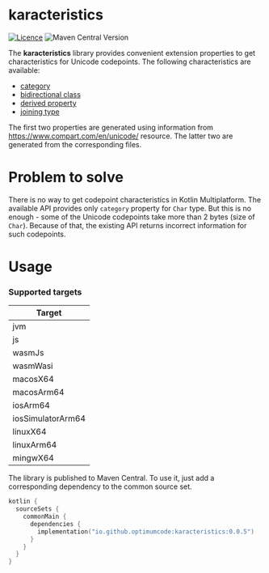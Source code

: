 # karacteristics

[![Licence](https://img.shields.io/github/license/OptimumCode/json-schema-validator)](https://opensource.org/license/mit/)
![Maven Central Version](https://img.shields.io/maven-central/v/io.github.optimumcode/karacteristics)

The **karacteristics** library provides convenient extension properties to get characteristics for Unicode codepoints.
The following characteristics are available:

+ [category](https://www.unicode.org/reports/tr44/#General_Category_Values)
+ [bidirectional class](https://www.unicode.org/reports/tr44/#Bidi_Class_Values)
+ [derived property](https://www.unicode.org/Public/UNIDATA/DerivedCoreProperties.txt)
+ [joining type](https://unicode.org/Public/UNIDATA/extracted/DerivedJoiningType.txt)

The first two properties are generated using information from https://www.compart.com/en/unicode/ resource.
The latter two are generated from the corresponding files.

# Problem to solve

There is no way to get codepoint characteristics in Kotlin Multiplatform.
The available API provides only `category` property for `Char` type.
But this is no enough - some of the Unicode codepoints take more than 2 bytes (size of `Char`).
Because of that, the existing API returns incorrect information for such codepoints.

# Usage

### Supported targets

| Target            |
|-------------------|
| jvm               |
| js                |
| wasmJs            |
| wasmWasi          |
| macosX64          |
| macosArm64        |
| iosArm64          |
| iosSimulatorArm64 |
| linuxX64          |
| linuxArm64        |
| mingwX64          |

The library is published to Maven Central.
To use it, just add a corresponding dependency to the common source set.

```kotlin
kotlin {
  sourceSets {
    commonMain {
      dependencies {
        implementation("io.github.optimumcode:karacteristics:0.0.5")
      }
    }
  }
}
```